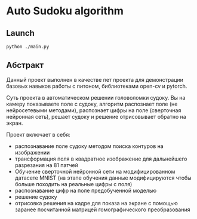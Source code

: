 # Auto Sudoku algorithm

## Launch

```bash
python ./main.py
```

## Абстракт

Данный проект выполнен в качестве пет проекта для демонстрации базовых навыков работы с питоном, библиотеками open-cv и pytorch. 

Суть проекта в автоматическом решении головоломки судоку. Вы на камеру показываете поле с судоку, алгоритм распознает поле (не нейросетевыми методами), распознает цифры на поле (сверточная нейронная сеть), решает судоку и решение отрисовывает обратно на экран. 

Проект включает в себя:

- распознавание поле судоку методом поиска контуров на изображении
- трансформация поля в квадратное изображение для дальнейшего разрезания на 81 патчей
- Обучение сверточной нейронной сети на модифицированном датасете MNIST (на этапе обучения данные модифицируются чтобы больше походить на реальные цифры с поля)
- распознавание цифр на поле предобученной моделью
- решение судоку
- отрисовка решения на кадре для показа на экране с помощью заранее посчитанной матрицей гомографического преобразования 
